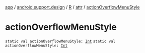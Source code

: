 [app](../../../index.md) / [android.support.design](../../index.md) / [R](../index.md) / [attr](index.md) / [actionOverflowMenuStyle](./action-overflow-menu-style.md)

# actionOverflowMenuStyle

`static val actionOverflowMenuStyle: `[`Int`](https://kotlinlang.org/api/latest/jvm/stdlib/kotlin/-int/index.html)
`static val actionOverflowMenuStyle: `[`Int`](https://kotlinlang.org/api/latest/jvm/stdlib/kotlin/-int/index.html)